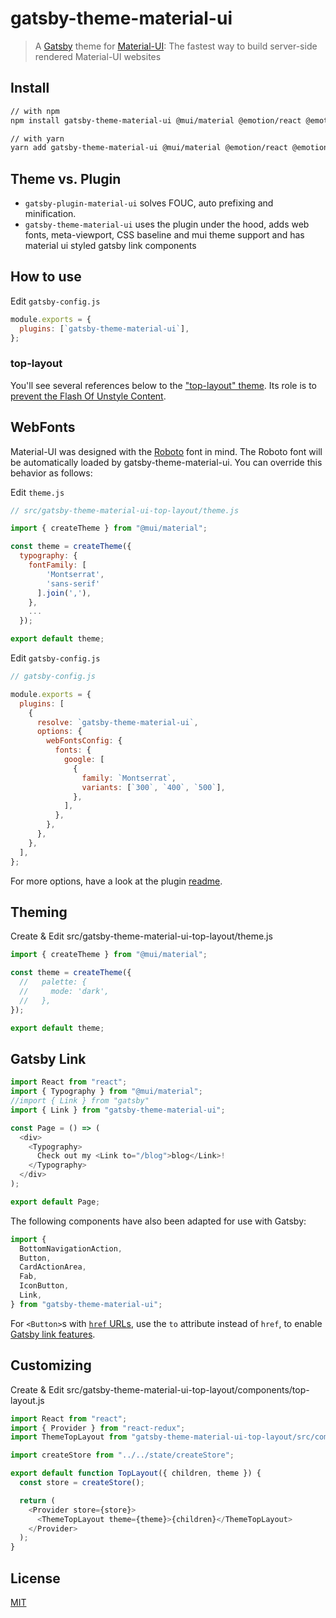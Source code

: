# gatsby-theme-material-ui

> A [Gatsby](https://github.com/gatsbyjs/gatsby) theme for
> [Material-UI](https://github.com/mui-org/material-ui): The fastest way to build server-side rendered Material-UI websites

## Install

```sh
// with npm
npm install gatsby-theme-material-ui @mui/material @emotion/react @emotion/styled

// with yarn
yarn add gatsby-theme-material-ui @mui/material @emotion/react @emotion/styled
```

## Theme vs. Plugin
- `gatsby-plugin-material-ui` solves FOUC, auto prefixing and minification.
- `gatsby-theme-material-ui` uses the plugin under the hood, adds web fonts, meta-viewport, CSS baseline and mui theme support and has material ui styled gatsby link components

## How to use

Edit `gatsby-config.js`

```javascript
module.exports = {
  plugins: [`gatsby-theme-material-ui`],
};
```

### top-layout

You'll see several references below to the ["top-layout" theme](https://github.com/hupe1980/gatsby-theme-material-ui/tree/master/packages/gatsby-theme-material-ui-top-layout). Its role is to [prevent the Flash Of Unstyle Content](https://github.com/hupe1980/gatsby-theme-material-ui/pull/8).

## WebFonts

Material-UI was designed with the [Roboto](https://fonts.google.com/specimen/Roboto) font in mind. The Roboto font will be automatically loaded by gatsby-theme-material-ui. You can override this behavior as follows:

Edit `theme.js`

```javascript
// src/gatsby-theme-material-ui-top-layout/theme.js

import { createTheme } from "@mui/material";

const theme = createTheme({
  typography: {
    fontFamily: [
        'Montserrat',
        'sans-serif'
      ].join(','),
    },
    ...
  });

export default theme;

```

Edit `gatsby-config.js`

```javascript
// gatsby-config.js

module.exports = {
  plugins: [
    {
      resolve: `gatsby-theme-material-ui`,
      options: {
        webFontsConfig: {
          fonts: {
            google: [
              {
                family: `Montserrat`,
                variants: [`300`, `400`, `500`],
              },
            ],
          },
        },
      },
    },
  ],
};
```

For more options, have a look at the plugin [readme](https://github.com/hupe1980/gatsby-plugin-webfonts/blob/master/gatsby-plugin-webfonts/README.md).

## Theming

Create & Edit src/gatsby-theme-material-ui-top-layout/theme.js

```javascript
import { createTheme } from "@mui/material";

const theme = createTheme({
  //   palette: {
  //     mode: 'dark',
  //   },
});

export default theme;
```

## Gatsby Link

```javascript
import React from "react";
import { Typography } from "@mui/material";
//import { Link } from "gatsby"
import { Link } from "gatsby-theme-material-ui";

const Page = () => (
  <div>
    <Typography>
      Check out my <Link to="/blog">blog</Link>!
    </Typography>
  </div>
);

export default Page;
```

The following components have also been adapted for use with Gatsby:

```javascript
import {
  BottomNavigationAction,
  Button,
  CardActionArea,
  Fab,
  IconButton,
  Link,
} from "gatsby-theme-material-ui";
```

For `<Button>`s with [`href` URLs](https://material-ui.com/api/button/#props), use the `to` attribute instead of `href`, to enable [Gatsby link features](https://www.gatsbyjs.org/docs/gatsby-link/).

## Customizing

Create & Edit src/gatsby-theme-material-ui-top-layout/components/top-layout.js

```javascript
import React from "react";
import { Provider } from "react-redux";
import ThemeTopLayout from "gatsby-theme-material-ui-top-layout/src/components/top-layout";

import createStore from "../../state/createStore";

export default function TopLayout({ children, theme }) {
  const store = createStore();

  return (
    <Provider store={store}>
      <ThemeTopLayout theme={theme}>{children}</ThemeTopLayout>
    </Provider>
  );
}
```

## License

[MIT](LICENSE)
